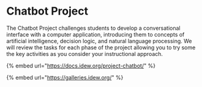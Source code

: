 # Chatbot Project

The Chatbot Project challenges students to develop a conversational interface with a computer application, introducing them to concepts of artificial intelligence, decision logic, and natural language processing. We will review the tasks for each phase of the project allowing you to try some the key activities as you consider your instructional approach. 

{% embed url="https://docs.idew.org/project-chatbot/" %}

{% embed url="https://galleries.idew.org/" %}




